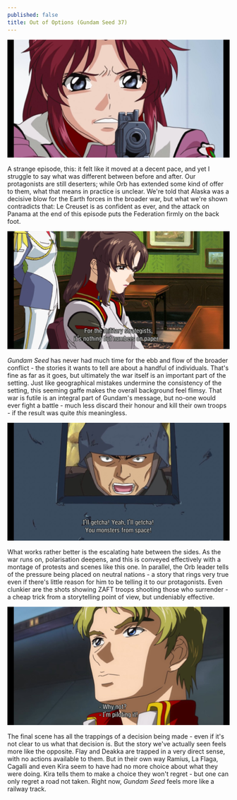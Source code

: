 ```yaml
---
published: false
title: Out of Options (Gundam Seed 37)
---
```

![](/choices.jpg)

A strange episode, this: it felt like it moved at a decent pace, and yet I struggle to say what was different between before and after. Our protagonists are still deserters; while Orb has extended some kind of offer to them, what that means in practice is unclear. We're told that Alaska was a decisive blow for the Earth forces in the broader war, but what we're shown contradicts that: Le Creuset is as confident as ever, and the attack on Panama at the end of this episode puts the Federation firmly on the back foot.

![](/strategists.jpg)

*Gundam Seed* has never had much time for the ebb and flow of the broader conflict - the stories it wants to tell are about a handful of individuals. That's fine as far as it goes, but ultimately the war itself is an important part of the setting. Just like geographical mistakes undermine the consistency of the setting, this seeming gaffe makes the overall background feel flimsy. That war is futile is an integral part of Gundam's message, but no-one would ever fight a battle - much less discard their honour and kill their own troops - if the result was quite *this* meaningless.

![](/monsters.jpg)

What works rather better is the escalating hate between the sides. As the war runs on, polarisation deepens, and this is conveyed effectively with a montage of protests and scenes like this one. In parallel, the Orb leader tells of the pressure being placed on neutral nations - a story that rings very true even if there's little reason for him to be telling it to our protagonists. Even clunkier are the shots showing ZAFT troops shooting those who surrender - a cheap trick from a storytelling point of view, but undeniably effective.

![](/piloting.jpg)

The final scene has all the trappings of a decision being made - even if it's not clear to us what that decision is. But the story we've actually seen feels more like the opposite. Flay and Deakka are trapped in a very direct sense, with no actions available to them. But in their own way Ramius, La Flaga, Cagalli and even Kira seem to have had no more choice about what they were doing. Kira tells them to make a choice they won't regret - but one can only regret a road not taken. Right now, *Gundam Seed* feels more like a railway track.